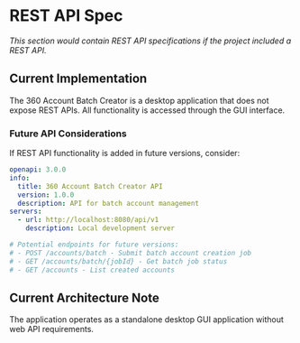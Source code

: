 # REST API Spec

_This section would contain REST API specifications if the project included a REST API._

## Current Implementation

The 360 Account Batch Creator is a desktop application that does not expose REST APIs. All functionality is accessed through the GUI interface.

### Future API Considerations

If REST API functionality is added in future versions, consider:

```yaml
openapi: 3.0.0
info:
  title: 360 Account Batch Creator API
  version: 1.0.0
  description: API for batch account management
servers:
  - url: http://localhost:8080/api/v1
    description: Local development server

# Potential endpoints for future versions:
# - POST /accounts/batch - Submit batch account creation job
# - GET /accounts/batch/{jobId} - Get batch job status
# - GET /accounts - List created accounts
```

## Current Architecture Note

The application operates as a standalone desktop GUI application without web API requirements.